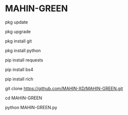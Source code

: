 # MAHIN-GREEN
pkg update

pkg upgrade

pkg install git

pkg install python

pip install requests

pip install bs4

pip install rich

git clone https://github.com/MAHIN-XD/MAHIN-GREEN.git

cd MAHIN-GREEN

python MAHIN-GREEN.py
